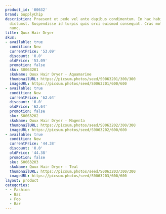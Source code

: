 ```yaml
---
product_id: '00632'
brand: SupplyChip
description: Praesent et pede vel ante dapibus condimentum. In hac habitasse platea
  dictumst. Suspendisse id turpis quis orci euismod consequat. Cras mollis scelerisque
  nunc.
title: Quux Hair Dryer
skus:
- available: true
  condition: New
  currentPrice: '53.09'
  discount: '0.0'
  oldPrice: '53.09'
  promotion: false
  sku: S0063201
  skuName: Quux Hair Dryer - Aquamarine
  thumbnailURL: https://picsum.photos/seed/S0063201/300/300
  imageURL: https://picsum.photos/seed/S0063201/600/600
- available: true
  condition: New
  currentPrice: '62.64'
  discount: '0.0'
  oldPrice: '62.64'
  promotion: false
  sku: S0063202
  skuName: Quux Hair Dryer - Magenta
  thumbnailURL: https://picsum.photos/seed/S0063202/300/300
  imageURL: https://picsum.photos/seed/S0063202/600/600
- available: true
  condition: New
  currentPrice: '44.38'
  discount: '0.0'
  oldPrice: '44.38'
  promotion: false
  sku: S0063203
  skuName: Quux Hair Dryer - Teal
  thumbnailURL: https://picsum.photos/seed/S0063203/300/300
  imageURL: https://picsum.photos/seed/S0063203/600/600
layout: product
categories:
- - Fashion
  - Baz
  - Foo
  - Bar
---
```

